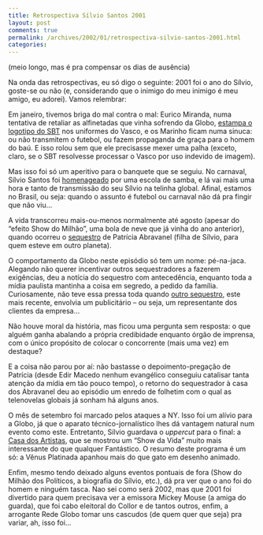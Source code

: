 ```yaml
---
title: Retrospectiva Sílvio Santos 2001
layout: post
comments: true
permalink: /archives/2002/01/retrospectiva-silvio-santos-2001.html
categories:
---
```

(meio longo, mas é pra compensar os dias de ausência)

Na onda das retrospectivas, eu só digo o seguinte: 2001 foi o ano do Sílvio, goste-se ou não (e, considerando que o inimigo do meu inimigo é meu amigo, eu adorei). Vamos relembrar:

Em janeiro, tivemos briga do mal contra o mal: Eurico Miranda, numa tentativa de retaliar as alfinetadas que vinha sofrendo da Globo, <a href="http://www.netvasco.com.br/especial/especial13/" >estampa o logotipo do SBT</a> nos uniformes do Vasco, e os Marinho ficam numa sinuca: ou não transmitem o futebol, ou fazem propaganda de graça para o homem do baú. E isso rolou sem que ele precisasse mexer uma palha (exceto, claro, se o SBT resolvesse processar o Vasco por uso indevido de imagem).

Mas isso foi só um aperitivo para o banquete que se seguiu. No carnaval, Sílvio Santos foi <a href="http://carnaval.terra.com.br/noticias/20010225/210.htm" >homenageado</a> por uma escola de samba, e lá vai mais uma hora e tanto de transmissão do seu Sílvio na telinha global. Afinal, estamos no Brasil, ou seja: quando o assunto é futebol ou carnaval não dá pra fingir que não viu&#8230;

A vida transcorreu mais-ou-menos normalmente até agosto (apesar do &#8220;efeito Show do Milhão&#8221;, uma bola de neve que já vinha do ano anterior), quando ocorreu o <a href="http://www.uol.com.br/folha/cotidiano/ult95u35829.shl" >sequestro</a> de Patrícia Abravanel (filha de Sílvio, para quem esteve em outro planeta).

O comportamento da Globo neste episódio só tem um nome: pé-na-jaca. Alegando não querer incentivar outros sequestradores a fazerem exigências, deu a notícia do sequestro com antecedência, enquanto toda a mídia paulista mantinha a coisa em segredo, a pedido da família. Curiosamente, não teve essa pressa toda quando <a href="http://www.dglmix.com.br/news/2001/12/13/48329.asp" >outro sequestro</a>, este mais recente, envolvia um publicitário &#8211; ou seja, um representante dos clientes da empresa&#8230;

Não houve moral da história, mas ficou uma pergunta sem resposta: o que alguém ganha abalando a própria credibidade enquanto órgão de imprensa, com o único propósito de colocar o concorrente (mais uma vez) em destaque?

E a coisa não parou por aí: não bastasse o depoimento-pregação de Patrícia (desde Edir Macedo nenhum evangélico conseguiu catalisar tanta atenção da mídia em tão pouco tempo), o retorno do sequestrador à casa dos Abravanel deu ao episódio um enredo de folhetim com o qual as telenovelas globais já sonham há alguns anos.

O mês de setembro foi marcado pelos ataques a NY. Isso foi um alívio para a Globo, já que o aparato técnico-jornalístico lhes dá vantagem natural num evento como este. Entretanto, Sílvio guardava o *uppercut* para o final: a <a href="http://tv.blig.ig.com.br/" >Casa dos Artistas</a>, que se mostrou um &#8220;Show da Vida&#8221; muito mais interessante do que qualquer Fantástico. O resumo deste programa é um só: a Vênus Platinada apanhou mais do que gato em desenho animado.

Enfim, mesmo tendo deixado alguns eventos pontuais de fora (Show do Milhão dos Políticos, a biografia do Sílvio, etc.), dá pra ver que o ano foi do homem e ninguém tasca. Nao sei como será 2002, mas que 2001 foi divertido para quem precisava ver a emissora Mickey Mouse (a amiga do guarda), que foi cabo eleitoral do Collor e de tantos outros, enfim, a arrogante Rede Globo tomar uns cascudos (de quem quer que seja) pra variar, ah, isso foi&#8230;